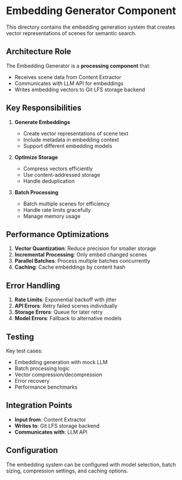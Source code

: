 # Embedding Generator Component

This directory contains the embedding generation system that creates vector representations of scenes for semantic search.

## Architecture Role

The Embedding Generator is a **processing component** that:

- Receives scene data from Content Extractor
- Communicates with LLM API for embeddings
- Writes embedding vectors to Git LFS storage backend

## Key Responsibilities

1. **Generate Embeddings**
   - Create vector representations of scene text
   - Include metadata in embedding context
   - Support different embedding models

2. **Optimize Storage**
   - Compress vectors efficiently
   - Use content-addressed storage
   - Handle deduplication

3. **Batch Processing**
   - Batch multiple scenes for efficiency
   - Handle rate limits gracefully
   - Manage memory usage






## Performance Optimizations

1. **Vector Quantization**: Reduce precision for smaller storage
2. **Incremental Processing**: Only embed changed scenes
3. **Parallel Batches**: Process multiple batches concurrently
4. **Caching**: Cache embeddings by content hash

## Error Handling

1. **Rate Limits**: Exponential backoff with jitter
2. **API Errors**: Retry failed scenes individually
3. **Storage Errors**: Queue for later retry
4. **Model Errors**: Fallback to alternative models

## Testing

Key test cases:

- Embedding generation with mock LLM
- Batch processing logic
- Vector compression/decompression
- Error recovery
- Performance benchmarks

## Integration Points

- **Input from**: Content Extractor
- **Writes to**: Git LFS storage backend
- **Communicates with**: LLM API

## Configuration

The embedding system can be configured with model selection, batch sizing, compression settings, and caching options.
